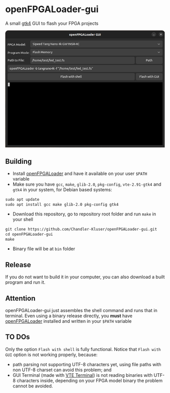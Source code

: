 # openFPGALoader-gui
A small [gtk4](https://www.gtk.org/) GUI to flash your FPGA projects
<p align="center">
  <img src="media\window.png">
</p>

## Building
- Install [openFPGALoader](https://github.com/trabucayre/openFPGALoader) and have it available on your user `$PATH` variable
- Make sure you have `gcc`, `make`, `glib-2.0`, `pkg-config`, `vte-2.91-gtk4` and `gtk4` in your system, for Debian based systems:
```
sudo apt update
sudo apt install gcc make glib-2.0 pkg-config gtk4
```
- Download this repository, go to repository root folder and run `make` in your shell
```
git clone https://github.com/Chandler-Kluser/openFPGALoader-gui.git
cd openFPGALoader-gui
make
```
- Binary file will be at `bin` folder
## Release
If you do not want to build it in your computer, you can also download a built program and run it.
## Attention
openFPGALoader-gui just assembles the shell command and runs that in terminal. Even using a binary release directly, you **must** have [openFPGALoader](https://github.com/trabucayre/openFPGALoader) installed and written in your `$PATH` variable
## TO DOs
Only the option `Flash with shell` is fully functional. Notice that `Flash with GUI` option is not working properly, because:
- path parsing not supporting UTF-8 characters yet, using file paths with non UTF-8 charset can avoid this problem; and
- GUI Terminal (made with [VTE Terminal](https://github.com/GNOME/vte)) is not reading binaries with UTF-8 characters inside, depending on your FPGA model binary the problem cannot be avoided.